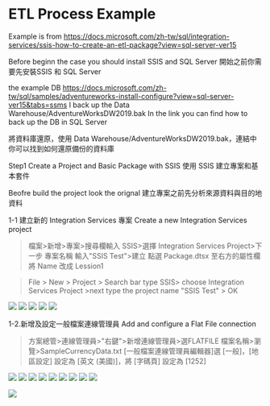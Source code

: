 # ETL Process Example

Example is from https://docs.microsoft.com/zh-tw/sql/integration-services/ssis-how-to-create-an-etl-package?view=sql-server-ver15

Before beginn the case you should install SSIS and SQL Server 開始之前你需要先安裝SSIS 和 SQL Server

the example DB https://docs.microsoft.com/zh-tw/sql/samples/adventureworks-install-configure?view=sql-server-ver15&tabs=ssms
I back up the Data Warehouse/AdventureWorksDW2019.bak In the link you can find how to back up the DB in SQL Server

將資料庫還原，使用 Data Warehouse/AdventureWorksDW2019.bak，連結中你可以找到如何還原備份的資料庫

Step1 Create a Project and Basic Package with SSIS 使用 SSIS 建立專案和基本套件

Beofre build the project look the orignal 建立專案之前先分析來源資料與目的地資料 

1-1 建立新的 Integration Services 專案 Create a new Integration Services project

> 檔案>新增>專案>搜尋欄輸入 SSIS>選擇 Integration Services Project>下一步
> 專案名稱 輸入"SSIS Test">建立
> 點選 Package.dtsx 
> 至右方的屬性欄 將 Name 改成 Lession1

> File > New > Project > Search bar type SSIS> choose Integration Services Project >next
> type the project name "SSIS Test" > OK

![](/stepsphoto/MS_SSIS/Lession1/oppj001.png)
![](/stepsphoto/MS_SSIS/Lession1/oppj002.png)
![](/stepsphoto/MS_SSIS/Lession1/oppj003.png)
![](/stepsphoto/MS_SSIS/Lession1/oppj004.png)
![](/stepsphoto/MS_SSIS/Lession1/oppj005.png)


1-2.新增及設定一般檔案連線管理員 Add and configure a Flat File connection



>方案總管>連線管理員>"右鍵">新增連線管理員>選FLATFILE
>檔案名稱>瀏覽>SampleCurrencyData.txt
>[一般檔案連線管理員編輯器]選 [一般]，[地區設定] 設定為 [英文 (美國)]，將 [字碼頁] 設定為 [1252]


![](/stepsphoto/MS_SSIS/Lession1/ssism001.png)
![](/stepsphoto/MS_SSIS/Lession1/ssism002.png)
![](/stepsphoto/MS_SSIS/Lession1/datac006.png)
![](/stepsphoto/MS_SSIS/Lession1/datac007.png)
![](/stepsphoto/MS_SSIS/Lession1/datac008.png)
![](/stepsphoto/MS_SSIS/Lession1/datac009.png)
![](/stepsphoto/MS_SSIS/Lession1/datac010.png)
![](/stepsphoto/MS_SSIS/Lession1/datac011.png)
![](/stepsphoto/MS_SSIS/Lession1/datac012.png)




![](/stepsphoto/MS_SSIS/Lession1/0116-01.PNG)
